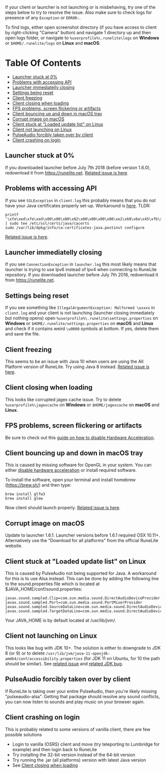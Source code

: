 If your client or launcher is not launching or is misbehaving, try one of the steps below to try to resolve the issue. Also make sure to check logs for presence of any `Exception` or `ERROR:`.

To find logs, either open screenshot directory (if you have access to client by right-clicking "Camera" button) and navigate 1 directory up and then open logs folder, or navigate to `%userprofile%\.runelite\logs` on **Windows** or `$HOME/.runelite/logs` on **Linux** and **macOS**.

# Table Of Contents
- [Launcher stuck at 0%](#launcher-stuck-at-0)
- [Problems with accessing API](#problems-with-accessing-api)
- [Launcher immediatelly closing](#launcher-immediatelly-closing)
- [Settings being reset](#settings-being-reset)
- [Client freezing](#client-freezing)
- [Client closing when loading](#client-closing-when-loading)
- [FPS problems, screen flickering or artifacts](#fps-problems-screen-flickering-or-artifacts)
- [Client bouncing up and down in macOS tray](#client-bouncing-up-and-down-in-macos-tray)
- [Corrupt image on macOS](#corrupt-image-on-macos)
- [Client stuck at "Loaded update list" on Linux](#client-stuck-at-loaded-update-list-on-linux)
- [Client not launching on Linux](#client-not-launching-on-linux)
- [PulseAudio forcibly taken over by client](#pulseaudio-forcibly-taken-over-by-client)
- [Client crashing on login](#client-crashing-on-login)

## Launcher stuck at 0%

If you downloaded launcher before July 7th 2018 (before version 1.6.0), redownload it from https://runelite.net. [Related issue is here](https://github.com/runelite/launcher/issues/18).

## Problems with accessing API

If you see `SSLException` in `client.log` this probably means that you do not have your Java certificates properly set-up. Workaround is [here](https://stackoverflow.com/a/50103533).
TLDR:

```
printf '\xfe\xed\xfe\xed\x00\x00\x00\x02\x00\x00\x00\x00\xe2\x68\x6e\x45\xfb\x43\xdf\xa4\xd9\x92\xdd\x41\xce\xb6\xb2\x1c\x63\x30\xd7\x92' | sudo tee /etc/ssl/certs/java/cacerts
sudo /var/lib/dpkg/info/ca-certificates-java.postinst configure
```

[Related issue is here](https://github.com/runelite/runelite/issues/2603).

## Launcher immediatelly closing

If you see `ConnectionException` in `launcher.log` this most likely means that launcher is trying to use Ipv6 instead of Ipv4 when connecting to RuneLite repository. If you downloaded launcher before July 7th 2018, redownload it from https://runelite.net.

## Settings being reset

If you see something like `IllegalArgumentException: Malformed \uxxxx` in `client.log` and your client is not launching (launcher closing immediately but nothing opens) open `%userprofile%\.runelite\settings.properties` on **Windows** or `$HOME/.runelite/settings.properties` on **macOS** and **Linux** and check if it contains weird `\u0000` symbols at bottom. If yes, delete them and save the file.

## Client freezing

This seems to be an issue with Java 10 when users are using the All Platform version of RuneLite. Try using Java 8 instead. [Related issue is here](https://github.com/runelite/runelite/issues/3999).

## Client closing when loading

This looks like corrupted jagex cache issue. Try to delete `%userprofile%\jagexcache` on **Windows** or `$HOME/jagexcache` on **macOS** and **Linux**.

## FPS problems, screen flickering or artifacts

Be sure to check out this [guide on how to disable Hardware Acceleration](https://github.com/runelite/runelite/wiki/Disable-Hardware-Acceleration).

## Client bouncing up and down in macOS tray

This is caused by missing software for OpenGL in your system. You can either [disable hardware acceleration](https://github.com/runelite/runelite/wiki/Disable-Hardware-Acceleration) or install required software.

To install the software, open your terminal and install homebrew (https://brew.sh/) and then type:

```
brew install glfw3
brew install glew
```

Now client should launch properly. [Related issue is here](https://github.com/runelite/launcher/issues/17).

## Corrupt image on macOS

Update to launcher 1.6.1. Launcher versions before 1.6.1 required OSX 10.11+. Alternatively use the "Download for all platforms" from the official RuneLite website.

## Client stuck at "Loaded update list" on Linux

This is caused by PulseAudio not being supported for Java. A workaround for this is to use Alsa instead. This can be done by adding the following line to the sound.properties file which is located at $JAVA_HOME/conf/sound.properties:

```
javax.sound.sampled.Clip=com.sun.media.sound.DirectAudioDeviceProvider
javax.sound.sampled.Port=com.sun.media.sound.PortMixerProvider
javax.sound.sampled.SourceDataLine=com.sun.media.sound.DirectAudioDeviceProvider
javax.sound.sampled.TargetDataLine=com.sun.media.sound.DirectAudioDeviceProvider
```

Your JAVA_HOME is by default located at /usr/lib/jvm/<Java install here>.

## Client not launching on Linux

This looks like bug with JDK 10+. The solution is either to downgrade to JDK 8 (or 9) or to delete `/usr/lib/jvm/java-11-openjdk-amd64/conf/accessibility.properties` (for JDK 11 on Ubuntu, for 10 the path should be similar). See [related issue](https://github.com/runelite/runelite/issues/5040#issuecomment-414881841) and [related JDK bug](https://bugs.openjdk.java.net/browse/JDK-8204862).

## PulseAudio forcibly taken over by client

If RuneLite is taking over your entire PulseAudio, then you're likely missing "pulseaudio-alsa". Getting that package should resolve any sound conflicts, you can now listen to sounds and play music on your browser again.

## Client crashing on login

This is probably related to some versions of vanilla client, there are few possible solutions

- Login to vanilla (OSRS) client and move (try teleporting to Lumbridge for example) and then login back to RuneLite
- Try installing the 32-bit version instead of the 64-bit version
- Try running the .jar (all platforms) version with latest Java version
- See [Client closing when loading](#client-closing-when-loading)
